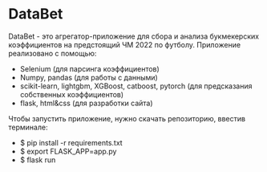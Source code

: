 # DataBet

DataBet - это агрегатор-приложение для сбора и анализа букмекерских коэффициентов на предстоящий ЧМ 2022 по футболу.
Приложение реализовано с помощью:

- Selenium (для парсинга коэффициентов)
- Numpy, pandas (для работы с данными)
- scikit-learn, lightgbm, XGBoost, catboost, pytorch (для предсказания собственных коэффициентов)
- flask, html&css (для разработки сайта)


Чтобы запустить приложение, нужно скачать репозиторию, ввестив терминале:

- $ pip install -r requirements.txt
- $ export FLASK_APP=app.py
- $ flask run
